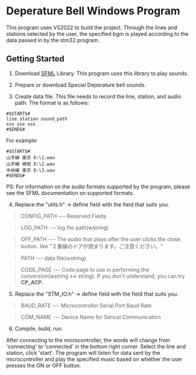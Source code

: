# Deperature Bell Windows Program

This program uses VS2022 to build the project. Through the lines and stations selected by the user, the specified bgm is played according to the data passed in by the stm32 program.

## Getting Started

1. Download [SFML](https://www.sfml-dev.org/) Library. This program uses this library to play sounds.

2. Prepare or download Special Deperature bell sounds.

3. Create data file. This file needs to record the line, station, and audio path. The format is as follows:

```
#$START$#
line station sound_path
xxx xxx xxx
#$END$#
```

For example:

```
#$START$#
山手線 東京 D:\1.wav
山手線 神田 D:\2.wav
中央線 東京 D:\3.wav
#$END$#
```

PS: For information on the audio formats supported by the program, please see the SFML documentation on supported formats.

4. Replace the "utils.h" -> define field with the field that suits you.

> CONFIG_PATH 	--- 	Reserved Fields

> LOG_PATH 		---	log file path(wstring)

> OFF_PATH		---	The audio that plays after the user clicks the close button. like "２番線のドアが閉まります。ご注意ください。"

> PATH			---	data file(wstring)

> CODE_PAGE		---	Code page to use in performing the conversion(wstring <-> string). If you don't understand, you can try **CP_ACP.**

5. Replace the "STM_IO.h" -> define field with the field that suits you.

> BAUD_RATE		---	Microcontroller Serial Port Baud Rate

> COM_NAME		---	Device Name for Serical Communication

6. Compile, build, run.

After connecting to the microcontroller, the words will change from 'connecting' to 'connected' in the bottom right corner. Select the line and station, click 'start'. The program will listen for data sent by the microcontroller and play the specified music based on whether the user presses the ON or OFF button.
